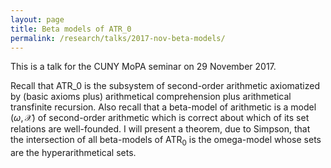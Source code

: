 ```yaml
---
layout: page
title: Beta models of ATR_0
permalink: /research/talks/2017-nov-beta-models/
---
```


This is a talk for the CUNY MoPA seminar on 29 November 2017.

Recall that $\mathsf{ATR}\_0$ is the subsystem of second-order arithmetic axiomatized by (basic axioms plus) arithmetical comprehension plus arithmetical transfinite recursion. Also recall that a beta-model of arithmetic is a model $(\omega,\mathcal{X})$ of second-order arithmetic which is correct about which of its set relations are well-founded. I will present a theorem, due to Simpson, that the intersection of all beta-models of $\mathsf{ATR}_0$ is the omega-model whose sets are the hyperarithmetical sets.
